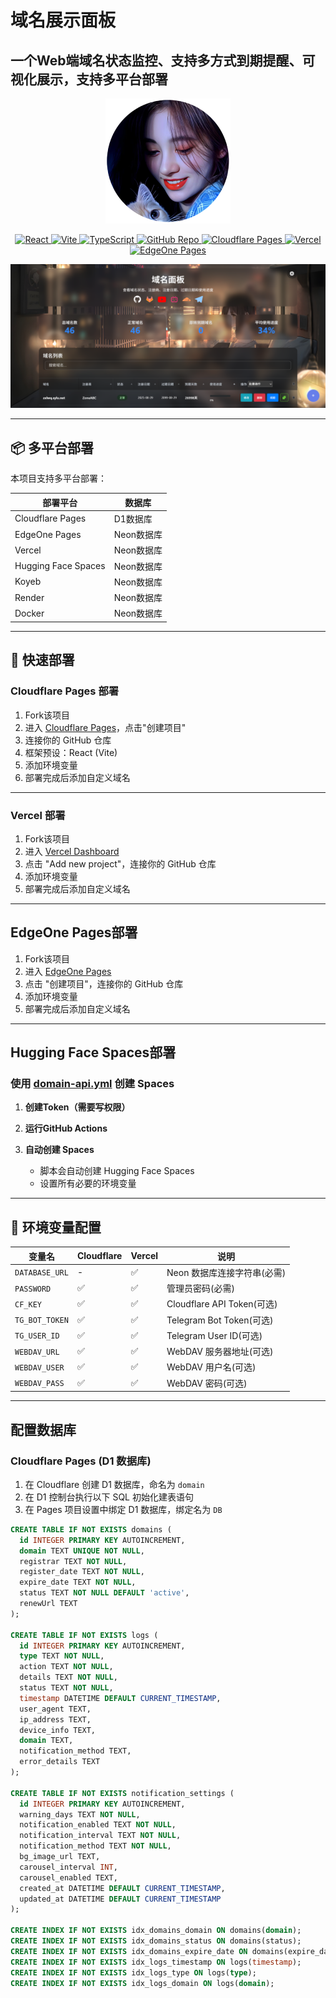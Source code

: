# 域名展示面板

## 一个Web端域名状态监控、支持多方式到期提醒、可视化展示，支持多平台部署



<p align="center">
  <img src="./logo.webp" alt="logo" />
</p>

<p align="center">
  <a href="https://reactjs.org/">
    <img src="https://img.shields.io/badge/React-18.3.1-lightblue.svg?logo=react&logoColor=61DAFB" alt="React">
  </a>
  <a href="https://vitejs.dev/">
    <img src="https://img.shields.io/badge/Vite-5.4.8-violet.svg?logo=vite&logoColor=646CFF" alt="Vite">
  </a>
  <a href="https://www.typescriptlang.org/">
    <img src="https://img.shields.io/badge/TypeScript-4.9.5-blue.svg?logo=typescript&logoColor=3178C6" alt="TypeScript">
  </a>
  <a href="https://github.com/zxlwq/domain">
    <img src="https://img.shields.io/badge/GitHub-Repo-black.svg?logo=github&logoColor=black" alt="GitHub Repo">
  </a>
  <a href="https://pages.cloudflare.com/">
    <img src="https://img.shields.io/badge/Cloudflare-Pages-orange.svg?logo=cloudflare&logoColor=F38020" alt="Cloudflare Pages">
  </a>
  <a href="https://vercel.com/">
    <img src="https://img.shields.io/badge/Vercel-Deploy-black.svg?logo=vercel&logoColor=white" alt="Vercel">
  </a>
  <a href="https://pages.edgeone.ai/">
    <img src="https://img.shields.io/badge/EdgeOne-Pages-blue.svg?logo=cloudflare&logoColor=blue" alt="EdgeOne Pages">
  </a>
</p>


![domain](./domain.webp)




---




## 📦 多平台部署

本项目支持多平台部署：

| 部署平台 | 数据库 |
|---------|--------|
| Cloudflare Pages | D1数据库 |
| EdgeOne Pages | Neon数据库 |
| Vercel | Neon数据库 |
| Hugging Face Spaces | Neon数据库 |
| Koyeb | Neon数据库 |
| Render | Neon数据库 |
| Docker | Neon数据库 |




---





## 🚀 快速部署

### Cloudflare Pages 部署
1. Fork该项目
2. 进入 [Cloudflare Pages](https://dash.cloudflare.com)，点击"创建项目"
3. 连接你的 GitHub 仓库
4. 框架预设：React (Vite)
5. 添加环境变量
6. 部署完成后添加自定义域名




---



### Vercel 部署
1. Fork该项目
2. 进入 [Vercel Dashboard](https://vercel.com/dashboard)
3. 点击 "Add new project"，连接你的 GitHub 仓库
4. 添加环境变量
5. 部署完成后添加自定义域名




---




## EdgeOne Pages部署
1. Fork该项目
2. 进入 [EdgeOne Pages](https://console.tencentcloud.com/edgeone/pages)
3. 点击 "创建项目"，连接你的 GitHub 仓库
4. 添加环境变量
5. 部署完成后添加自定义域名



---




## Hugging Face Spaces部署
### 使用 [domain-api.yml](.github/workflows/domain-api.yml) 创建 Spaces

1. **创建Token（需要写权限）**

2. **运行GitHub Actions**

3. **自动创建 Spaces**
   - 脚本会自动创建 Hugging Face Spaces
   - 设置所有必要的环境变量




---





## 🔧 环境变量配置

| 变量名 | Cloudflare | Vercel | 说明 |
|--------|-----------|--------|------|
| `DATABASE_URL` | - | ✅ | Neon 数据库连接字符串(必需) |
| `PASSWORD` | ✅ | ✅ | 管理员密码(必需) |
| `CF_KEY` | ✅ | ✅ | Cloudflare API Token(可选) |
| `TG_BOT_TOKEN` | ✅ | ✅ | Telegram Bot Token(可选) |
| `TG_USER_ID` | ✅ | ✅ | Telegram User ID(可选) |
| `WEBDAV_URL` | ✅ | ✅ | WebDAV 服务器地址(可选) |
| `WEBDAV_USER` | ✅ | ✅ | WebDAV 用户名(可选) |
| `WEBDAV_PASS` | ✅ | ✅ | WebDAV 密码(可选) |



---



## 配置数据库

### Cloudflare Pages (D1 数据库)
1. 在 Cloudflare 创建 D1 数据库，命名为 `domain`
2. 在 D1 控制台执行以下 SQL 初始化建表语句
3. 在 Pages 项目设置中绑定 D1 数据库，绑定名为 `DB`

```sql
CREATE TABLE IF NOT EXISTS domains (
  id INTEGER PRIMARY KEY AUTOINCREMENT,
  domain TEXT UNIQUE NOT NULL,
  registrar TEXT NOT NULL,
  register_date TEXT NOT NULL,
  expire_date TEXT NOT NULL,
  status TEXT NOT NULL DEFAULT 'active',
  renewUrl TEXT
);

CREATE TABLE IF NOT EXISTS logs (
  id INTEGER PRIMARY KEY AUTOINCREMENT,
  type TEXT NOT NULL,
  action TEXT NOT NULL,
  details TEXT NOT NULL,
  status TEXT NOT NULL,
  timestamp DATETIME DEFAULT CURRENT_TIMESTAMP,
  user_agent TEXT,
  ip_address TEXT,
  device_info TEXT,
  domain TEXT,
  notification_method TEXT,
  error_details TEXT
);

CREATE TABLE IF NOT EXISTS notification_settings (
  id INTEGER PRIMARY KEY AUTOINCREMENT,
  warning_days TEXT NOT NULL,
  notification_enabled TEXT NOT NULL,
  notification_interval TEXT NOT NULL,
  notification_method TEXT NOT NULL,
  bg_image_url TEXT,
  carousel_interval INT,
  carousel_enabled TEXT,
  created_at DATETIME DEFAULT CURRENT_TIMESTAMP,
  updated_at DATETIME DEFAULT CURRENT_TIMESTAMP
);

CREATE INDEX IF NOT EXISTS idx_domains_domain ON domains(domain);
CREATE INDEX IF NOT EXISTS idx_domains_status ON domains(status);
CREATE INDEX IF NOT EXISTS idx_domains_expire_date ON domains(expire_date);
CREATE INDEX IF NOT EXISTS idx_logs_timestamp ON logs(timestamp);
CREATE INDEX IF NOT EXISTS idx_logs_type ON logs(type);
CREATE INDEX IF NOT EXISTS idx_logs_domain ON logs(domain);
```



